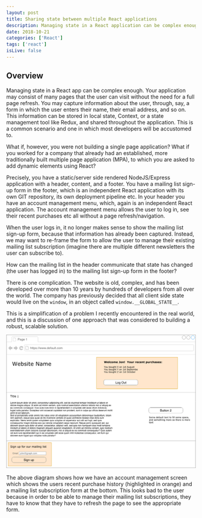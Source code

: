 ```yaml
---
layout: post
title: Sharing state between multiple React applications
description: Managing state in a React application can be complex enough, but what about when you've got several independent apps running on one page?
date: 2018-10-21
categories: ['React']
tags: ['react']
isLive: false
---
```


## Overview

Managing state in a React app can be complex enough. Your application may consist of many pages that the user can visit without the need for a full page refresh. You may capture information about the user, through, say, a form in which the user enters their name, their email address, and so on. This information can be stored in local state, Context, or a state management tool like Redux, and shared throughout the application. This is a common scenario and one in which most developers will be accustomed to.

What if, however, you were not building a single page application? What if you worked for a company that already had an established, more traditionally built multiple page application (MPA), to which you are asked to add dynamic elements using React?

Precisely, you have a static/server side rendered NodeJS/Express application with a header, content, and a footer. You have a mailing list sign-up form in the footer, which is an independent React application with its own GIT repository, its own deployment pipeline etc. In your header you have an account management menu, which, again is an independent React application. The account management menu allows the user to log in, see their recent purchases etc all without a page refresh/navigation.

When the user logs in, it no longer makes sense to show the mailing list sign-up form, because that information has already been captured. Instead, we may want to re-frame the form to allow the user to manage their existing mailing list subscription (imagine there are multiple different newsletters the user can subscribe to).

How can the mailing list in the header communicate that state has changed (the user has logged in) to the mailing list sign-up form in the footer?

There is one complication. The website is old, complex, and has been developed over more than 10 years by hundreds of developers from all over the world. The company has previously decided that all client side state would live on the `window`, in an object called `window.__GLOBAL_STATE__`.

This is a simplification of a problem I recently encountered in the real world, and this is a discussion of one approach that was considered to building a robust, scalable solution.

![Scenario example](WebpagePreview.png)

The above diagram shows how we have an account management screen which shows the users recent purchase history (highlighted in orange) and a mailing list subscription form at the bottom. This looks bad to the user because in order to be able to manage their mailing list subscriptions, they have to know that they have to refresh the page to see the appropriate form.
